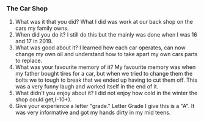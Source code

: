 ### The Car Shop 
1. What was it that you did?
    What I did was work at our back shop on the cars my family owns. 
2. When did you do it?
    I still do this but the mainly was done when I was 16 and 17 in 2019.
3. What was good about it?
    I learned how each car operates, can now change my own oil and understand how to take apart my own cars parts to replace. 
4. What was your favourite memory of it?
    My favourite memory was when my father bought tires for a car, but when we tried to change them the bolts we to tough to break that we ended up having to cut them off. This was a very funny laugh and worked itself in the end of it. 
5. What didn't you enjoy about it?
    I did not enjoy how cold in the winter the shop could get,(-10+). 
6. Give your experience a letter "grade."
    Letter Grade I give this is a "A". It was very informative and got my hands dirty in my mid teens. 